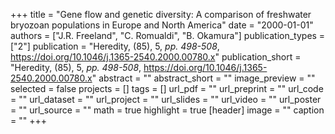 +++
title = "Gene flow and genetic diversity: A comparison of freshwater bryozoan populations in Europe and North America"
date = "2000-01-01"
authors = ["J.R. Freeland", "C. Romualdi", "B. Okamura"]
publication_types = ["2"]
publication = "Heredity, (85), 5, _pp. 498-508_, https://doi.org/10.1046/j.1365-2540.2000.00780.x"
publication_short = "Heredity, (85), 5, _pp. 498-508_, https://doi.org/10.1046/j.1365-2540.2000.00780.x"
abstract = ""
abstract_short = ""
image_preview = ""
selected = false
projects = []
tags = []
url_pdf = ""
url_preprint = ""
url_code = ""
url_dataset = ""
url_project = ""
url_slides = ""
url_video = ""
url_poster = ""
url_source = ""
math = true
highlight = true
[header]
image = ""
caption = ""
+++
